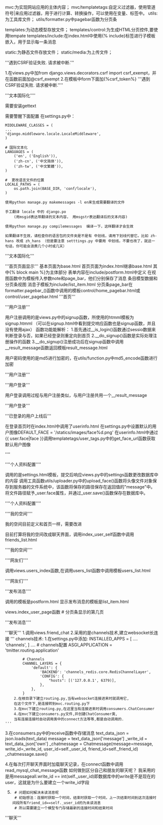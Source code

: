 mvc:为实现网站应用的主体内容；
mvc/templatetags:自定义过滤器，使用管道符号|来应用过滤器，用于进行计算、转换操作，可以使用在变量、标签中。
utils:为工具库文件；
utils/formatter.py中pagebar函数为分页条


templates:为动态模型存放文件；
templates/control:为生成HTML分页控件,要使用tempate
templates/include:在index.html中使用{% include}标签进行子模板嵌入，用于显示每一条消息



static:为静态文件存放文件；
static/media:为上传文件；


'''遇到CSRF验证失败. 请求被中断.'''

1.在views.py中加from django.views.decorators.csrf import csrf_exempt，并在函数前面加@csrf_exempt
2.在模板中form下面加{%csrf_token%}
'''遇到CSRF验证失败. 请求被中断.''''


'''文本国际化''''

需要安装gettext

需要警醒下面配置
在settings.py中：

    MIDDLEWARE_CLASSES = (
    ...
    'django.middleware.locale.LocaleMiddleware',
    )

    # 国际文本化
    LANGUAGES = (
        ('en', ('English')),
        ('zh-cn', ('中文简体')),
        ('zh-tw', ('中文繁體')),
    )
    
    #  更改语言文件的位置
    LOCALE_PATHS = (
        os.path.join(BASE_DIR, 'conf/locale'),
    )
    
    使用python manage.py makemessages -l en来生成需要翻译的文件
    
    手工翻译 locale 中的 django.po
        (用msgid表达带翻译的文本内容， 用msgstr表达翻译后的文本内容)
    
    使用python manage.py compilemessages  编译一下，这样翻译才会生效
    
    如果翻译不生效，请检查你的语言包的文件夹是不是有 中划线，请用下划线代替它。比如 zh-hans 改成 zh_hans （但是要注意 setttings.py 中要用 中划线，不要也改了，就这一句话，你可能会浪费几个小时或几天）

'''文本国际化'''



'''首页页面显示'''
基本页面为base.html
首页页面为index.html继承base.html
    其中{% block  main %}为主体部分
        表单内容在include/postform.html中定义
        在视图函数中为模板传入参数note和page_bar，他们分别保存了消息 条目模型数据和分页条视图
        消息子模板为include/list_item.html
        分页条page_bar在formatter.pagebar_()函数中调用的模板control/home_pagebar.html或control/user_pagebar.html
'''首页'''


'''用户注册'''

用户注册调用的是views.py中的signup函数，所使用的htmml模板为signup.htmml
    （可以在signup.html中看到提交响应函数也是signup函数，并且没有使用ajax）
    函数功能能解析：
        1.首先通过__is_login()函数通过sessio数据来判断登录与否，如果已经登录则重定向到首页
        2.__do_signup()函数是实际处理注册操作的函数
        3.__do_signup()注册成功后在signup函数中调用__result_message函数返回模板result_message.html

用户密码使用的是md5进行加密的，在utils/function.py中md5_encode函数进行加密

'''用户注册'''


'''用户登录'''

用户登录调用过程与用户注册类似，与用户注册共用一个__result_message

'''用户登录'''


'''已登录的用户上线后'''

在登录首页时在index.html中调用了userinfo.html
    在settings.py中设置默认的用户图像DEFAULT_FACE = '/statics/images/face%d.png'
    在userinfo.html中通过{{ user.face|face }}调用templatetags/user_tags.py中的get_face_url函数获取默认用户图像

''''


''''个人资料配置''''

调用的是settings.html模板，提交后响应views.py中的settings函数更改数据库中的内容
    调用工具函数utils/uploader.py中的upload_face()函数将头像文件对象保存到服务器的文件系统中，该函数将保存的路径保存在返回值的"message"中。
    将文件路径赋予_user.face属性，并通过_user.save()函数保存在数据库中。

''''个人资料配置''''


''''我的空间''''

我的空间目前定义和首页一样，需要改进

目前打算将我的空间改成聊天界面，调用index_user_self函数中调用friends_list.html


''''我的空间''''


''''网友们''''

调用views.users_index函数,在调用users_list函数中调用模板users_list.html

''''网友们''''


'''发布消息''''

调用的模板是postform.html
显示发布消息的模板是list_item.html

views.index_user_page函数 # 分页条显示的第几页

'''发布消息''''



'''聊天'''
1.调用views.friend_chat
2.采用的是channels技术,建立websocket长连接
    '''
        channels技术:
        1.在settings.py中添加:
            INSTALLED_APPS = [
                ....
                'channels',
            ]
                    ....
            # channels配置
            ASGI_APPLICATION = 'tmitter.routing.application'

            # Channels
            CHANNEL_LAYERS = {
                'default': {
                    'BACKEND': 'channels_redis.core.RedisChannelLayer',
                    'CONFIG': {
                        "hosts": [('127.0.0.1', 6379)],
                    },
                },
            }
        2.在根目录下建立routing.py,当有websocket连接进来时就调用它,
        在这个文件下,是连接转到mvc.routing.py下
        3.在mvc下建立routing.py,在这里当有连接进来时调用consumers.ChatConsumer
        4.在mvc下建立consumers.py文件,并创建ChatConsumer类,
        当有连接连接时自动调用类中的connect方法等等,都是自动调用的.
    '''
3.在consumers.py中的receive函数中存储消息
        text_data_json = json.loads(text_data)
        message = text_data_json['message']
        _write_id = text_data_json['own']
        _chatmessage = Chatmessage(message=message, write_id=_write_id,
                                   user_id=self._user_id, friend_id=self._friend_id)
        _chatmessage.save()

4.在每次打开聊天界面时加载聊天记录，在connect函数中调用read_mysql_chat_message函数
    如何做到区分自己和朋友的聊天呢？
         我采用的是用messageall.write_id == int(self._user_id)即数据库中的write是不是现在的user，这就是为什么要建立一个write_id字段

5.
        # 问题如何解决未读消息呢
        # 初始想法：连接时获取一个时间，结束时获取一个时间，上一次结束时间到这次连接时间段所有friend_id==self._user_id的为未读消息
        # 所以需要建立一个模型专门存储最新的连接时间和结束时间


'''聊天'''